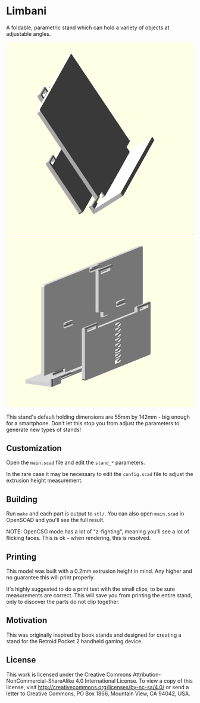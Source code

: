 # Limbani

A foldable, parametric stand which can hold a variety of objects at adjustable
angles.

![The front of the stand.](./renders/front.png)
![The back of the stand.](./renders/back.png)

This stand's default holding dimensions are 55mm by 142mm - big enough for a
smartphone. Don't let this stop you from adjust the parameters to generate new
types of stands!

## Customization

Open the `main.scad` file and edit the `stand_*` parameters.

In the rare case it may be necessary to edit the `config.scad` file to adjust
the extrusion height measurement.

## Building

Run `make` and each part is output to `stl/`. You can also open `main.scad` in
OpenSCAD and you'll see the full result.

NOTE: OpenCSG mode has a lot of "z-fighting", meaning you'll see a lot of
flicking faces. This is ok - when rendering, this is resolved.

## Printing

This model was built with a 0.2mm extrusion height in mind. Any higher and no
guarantee this will print properly.

It's highly suggested to do a print test with the small clips, to be sure
measurements are correct. This will save you from printing the entire stand,
only to discover the parts do not clip together.

## Motivation

This was originally inspired by book stands and designed for creating a stand
for the Retroid Pocket 2 handheld gaming device.

## License

This work is licensed under the Creative Commons
Attribution-NonCommercial-ShareAlike 4.0 International License. To view a copy
of this license, visit http://creativecommons.org/licenses/by-nc-sa/4.0/ or send
a letter to Creative Commons, PO Box 1866, Mountain View, CA 94042, USA.
